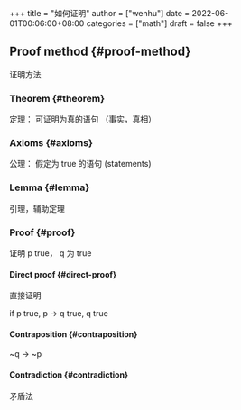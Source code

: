 +++
title = "如何证明"
author = ["wenhu"]
date = 2022-06-01T00:06:00+08:00
categories = ["math"]
draft = false
+++

## Proof method {#proof-method}

证明方法


### Theorem {#theorem}

定理： 可证明为真的语句 （事实，真相）


### Axioms {#axioms}

公理： 假定为 true 的语句 (statements)


### Lemma {#lemma}

引理，辅助定理


### Proof {#proof}

证明 p true，  q  为 true


#### Direct proof {#direct-proof}

直接证明

if p true, p -&gt; q true, q true


#### Contraposition {#contraposition}

~q -&gt; ~p


#### Contradiction {#contradiction}

矛盾法
